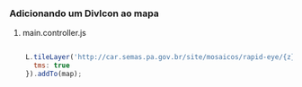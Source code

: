 ### Adicionando um DivIcon ao mapa

1. main.controller.js

```javascript

    L.tileLayer('http://car.semas.pa.gov.br/site/mosaicos/rapid-eye/{z}/{x}/{y}', {
      tms: true
    }).addTo(map);
```